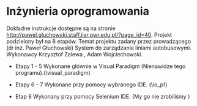# Inżynieria oprogramowania

Dokładne instrukcje dostępne są na stronie http://pawel.gluchowski.staff.iiar.pwr.edu.pl/?page_id=40. Projekt podzielony był na 8 etapów. Temat projektu zadany przez prowadzącego (dr inż. Paweł Głuchowski) System do zarządzania liniami autobusowymi. Wykonawcy Krzysztof Zalewa , Adam Wojciechowski.

* Etapy 1 - 5 Wykonane głównie w Visual Paradigm (Nienawidze tego programu).(\visual_paradigm)

* Etapy 6 - 7 Wykonane przy pomocy wybranego IDE. (\io_p1)

* Etap 8 Wykonany przy pomocy Selenium IDE. (My go nie zrobiliśmy )